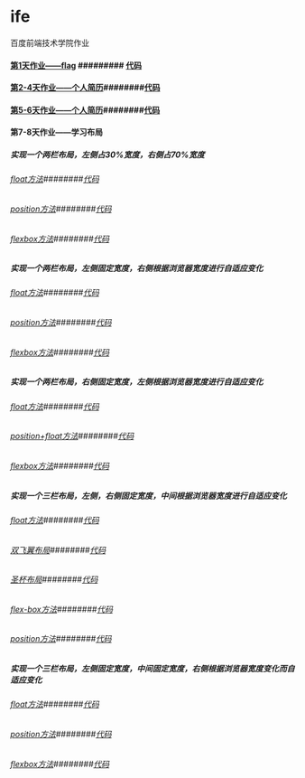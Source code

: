 # ife
百度前端技术学院作业

#### [第1天作业——flag](https://xszi.github.io/ife/class1_flag.html) ######### [代码](https://github.com/xszi/ife/blob/master/class1_flag.html)

#### [第2-4天作业——个人简历](http://htmlpreview.github.io/?https://github.com/xszi/ife/blob/master/class2-4_resume.html)########[代码](https://github.com/xszi/ife/blob/master/class2-4_resume.html)
#### [第5-6天作业——个人简历](http://htmlpreview.github.io/?https://github.com/xszi/ife/blob/master/class5-6_resume.html)########[代码](https://github.com/xszi/ife/blob/master/class5-6_resume.html)

#### 第7-8天作业——学习布局

##### 实现一个两栏布局，左侧占30%宽度，右侧占70%宽度
###### [float方法](http://htmlpreview.github.io/?https://github.com/xszi/ife/blob/master/20180524_layout1_1.html)########[代码](https://github.com/xszi/ife/blob/master/20180524_layout1_1.html)
###### [position方法](http://htmlpreview.github.io/?https://github.com/xszi/ife/blob/master/20180524_layout1_2.html)########[代码](https://github.com/xszi/ife/blob/master/20180524_layout1_2.html)
###### [flexbox方法](http://htmlpreview.github.io/?https://github.com/xszi/ife/blob/master/20180524_layout1_3.html)########[代码](https://github.com/xszi/ife/blob/master/20180524_layout1_3.html)

##### 实现一个两栏布局，左侧固定宽度，右侧根据浏览器宽度进行自适应变化
###### [float方法](http://htmlpreview.github.io/?https://github.com/xszi/ife/blob/master/20180524_layout2_1.html)########[代码](https://github.com/xszi/ife/blob/master/20180524_layout2_1.html)
###### [position方法](http://htmlpreview.github.io/?https://github.com/xszi/ife/blob/master/20180524_layout2_2.html)########[代码](https://github.com/xszi/ife/blob/master/20180524_layout2_2.html)
###### [flexbox方法](http://htmlpreview.github.io/?https://github.com/xszi/ife/blob/master/20180524_layout2_3.html)########[代码](https://github.com/xszi/ife/blob/master/20180524_layout2_3.html)

##### 实现一个两栏布局，右侧固定宽度，左侧根据浏览器宽度进行自适应变化
###### [float方法](http://htmlpreview.github.io/?https://github.com/xszi/ife/blob/master/20180525_layout3_1.html)########[代码](https://github.com/xszi/ife/blob/master/20180525_layout3_1.html)
###### [position+float方法](http://htmlpreview.github.io/?https://github.com/xszi/ife/blob/master/20180525_layout3_2.html)########[代码](https://github.com/xszi/ife/blob/master/20180525_layout3_2.html)
###### [flexbox方法](http://htmlpreview.github.io/?https://github.com/xszi/ife/blob/master/20180525_layout3_3.html)########[代码](https://github.com/xszi/ife/blob/master/20180525_layout3_3.html)

##### 实现一个三栏布局，左侧，右侧固定宽度，中间根据浏览器宽度进行自适应变化
###### [float方法](http://htmlpreview.github.io/?https://github.com/xszi/ife/blob/master/20180525_layout4_1.html)########[代码](https://github.com/xszi/ife/blob/master/20180525_layout4_1.html)
###### [双飞翼布局](http://htmlpreview.github.io/?https://github.com/xszi/ife/blob/master/20180525_layout4_2.html)########[代码](https://github.com/xszi/ife/blob/master/20180525_layout4_2.html)
###### [圣杯布局](http://htmlpreview.github.io/?https://github.com/xszi/ife/blob/master/20180525_layout4_3.html)########[代码](https://github.com/xszi/ife/blob/master/20180525_layout4_3.html)
###### [flex-box方法](http://htmlpreview.github.io/?https://github.com/xszi/ife/blob/master/20180525_layout4_4.html)########[代码](https://github.com/xszi/ife/blob/master/20180525_layout4_4.html)
###### [position方法](http://htmlpreview.github.io/?https://github.com/xszi/ife/blob/master/20180525_layout4_5.html)########[代码](https://github.com/xszi/ife/blob/master/20180525_layout4_5.html)

##### 实现一个三栏布局，左侧固定宽度，中间固定宽度，右侧根据浏览器宽度变化而自适应变化
###### [float方法](http://htmlpreview.github.io/?https://github.com/xszi/ife/blob/master/20180525_layout5_1.html)########[代码](https://github.com/xszi/ife/blob/master/20180525_layout5_1.html)
###### [position方法](http://htmlpreview.github.io/?https://github.com/xszi/ife/blob/master/20180525_layout5_2.html)########[代码](https://github.com/xszi/ife/blob/master/20180525_layout5_2.html)
###### [flexbox方法](http://htmlpreview.github.io/?https://github.com/xszi/ife/blob/master/20180525_layout5_3.html)########[代码](https://github.com/xszi/ife/blob/master/20180525_layout5_3.html)
